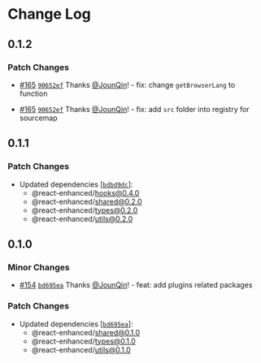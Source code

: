 # Change Log

## 0.1.2

### Patch Changes

- [#165](https://github.com/rx-ts/react/pull/165) [`90652ef`](https://github.com/rx-ts/react/commit/90652efe22ada3309471fab79e7bd0e87757babc) Thanks [@JounQin](https://github.com/JounQin)! - fix: change `getBrowserLang` to function

- [#165](https://github.com/rx-ts/react/pull/165) [`90652ef`](https://github.com/rx-ts/react/commit/90652efe22ada3309471fab79e7bd0e87757babc) Thanks [@JounQin](https://github.com/JounQin)! - fix: add `src` folder into registry for sourcemap

## 0.1.1

### Patch Changes

- Updated dependencies [[`bdbd9dc`](https://github.com/rx-ts/react/commit/bdbd9dc9cac168e99c0e1b00280509d6ec7f7d78)]:
  - @react-enhanced/hooks@0.4.0
  - @react-enhanced/shared@0.2.0
  - @react-enhanced/types@0.2.0
  - @react-enhanced/utils@0.2.0

## 0.1.0

### Minor Changes

- [#154](https://github.com/rx-ts/react/pull/154) [`bd695ea`](https://github.com/rx-ts/react/commit/bd695ea990988e3fab45b7096cc804621a1361f8) Thanks [@JounQin](https://github.com/JounQin)! - feat: add plugins related packages

### Patch Changes

- Updated dependencies [[`bd695ea`](https://github.com/rx-ts/react/commit/bd695ea990988e3fab45b7096cc804621a1361f8)]:
  - @react-enhanced/shared@0.1.0
  - @react-enhanced/types@0.1.0
  - @react-enhanced/utils@0.1.0
